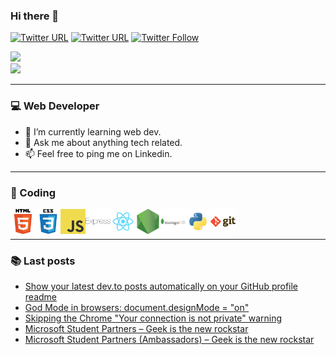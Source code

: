 ### Hi there 👋

[![Twitter URL](https://img.shields.io/twitter/url?color=fff&label=mary%20mendieta&logo=linkedin&style=for-the-badge&url=https%3A%2F%2Fwww.linkedin.com%2Fin%2Fmary-mendieta-1574b115a%2F)](https://www.linkedin.com/in/mary-mendieta-1574b115a/) [![Twitter URL](https://img.shields.io/twitter/url?color=fff&label=MARYMENDIROJAS&logo=instagram&style=for-the-badge&url=https%3A%2F%2Fwww.instagram.com%2F)](https://www.instagram.com/marymendirojas) [![Twitter Follow](https://img.shields.io/twitter/follow/marymendirojas?color=%231DA1F2&label=MARYMENDIROJAS&logo=twitter&style=for-the-badge)](https://twitter.com/marymendirojas)

<img src="https://portal.sinai.com.co/wp-content/uploads/2019/07/alphatestersanimation2.gif" width="400px">

<br/>

<img src="https://www.meshdex.com/wp-content/uploads/2018/07/web.gif" width="400px">

---

### 💻 Web Developer
- 🌱 I’m currently learning web dev.
- 💬 Ask me about anything tech related.
- 📫 Feel free to ping me on Linkedin.


---
### 🚀 Coding

<img align="left" alt="HTML5" width="40px" src="https://raw.githubusercontent.com/github/explore/80688e429a7d4ef2fca1e82350fe8e3517d3494d/topics/html/html.png">

<img align="left" alt="CSS3" width="40px" src="https://raw.githubusercontent.com/github/explore/80688e429a7d4ef2fca1e82350fe8e3517d3494d/topics/css/css.png">

<img align="left" alt="JS" width="40px" src="https://raw.githubusercontent.com/github/explore/80688e429a7d4ef2fca1e82350fe8e3517d3494d/topics/javascript/javascript.png">

<img align="left" alt="EXPRESS" width="40px" src="https://raw.githubusercontent.com/github/explore/80688e429a7d4ef2fca1e82350fe8e3517d3494d/topics/express/express.png">

<img align="left" alt="REACT" width="40px" src="https://raw.githubusercontent.com/github/explore/80688e429a7d4ef2fca1e82350fe8e3517d3494d/topics/react/react.png">

<img align="left" alt="NODEJS" width="40px" src="https://raw.githubusercontent.com/github/explore/80688e429a7d4ef2fca1e82350fe8e3517d3494d/topics/nodejs/nodejs.png">

<img align="left" alt="MONGODB" width="40px" src="https://raw.githubusercontent.com/github/explore/80688e429a7d4ef2fca1e82350fe8e3517d3494d/topics/mongodb/mongodb.png">

<img align="left" alt="PYTHON" width="40px" src="https://raw.githubusercontent.com/github/explore/80688e429a7d4ef2fca1e82350fe8e3517d3494d/topics/python/python.png">

<img align="left" alt="GIT" width="40px" src="https://raw.githubusercontent.com/github/explore/80688e429a7d4ef2fca1e82350fe8e3517d3494d/topics/git/git.png">

<br/>
<br/>

---

### :books: Last posts

<!-- BLOG-POST-LIST:START -->
- [Show your latest dev.to posts automatically on your GitHub profile readme](https://dev.to/gautamkrishnar/show-your-latest-dev-to-posts-automatically-in-your-github-profile-readme-3nk8)
- [God Mode in browsers: document.designMode = "on"](https://dev.to/gautamkrishnar/god-mode-in-browsers-document-designmode-on-2pmo)
- [Skipping the Chrome "Your connection is not private" warning](https://dev.to/gautamkrishnar/quickbits-1-skipping-the-chrome-your-connection-is-not-private-warning-4kp1)
- [Microsoft Student Partners – Geek is the new rockstar](https://dev.to/gautamkrishnar/microsoft-student-partners--geek-is-the-new-rockstar)
- [Microsoft Student Partners (Ambassadors) – Geek is the new rockstar](https://www.gautamkrishnar.com/microsoft-student-partners/)
<!-- BLOG-POST-LIST:END -->